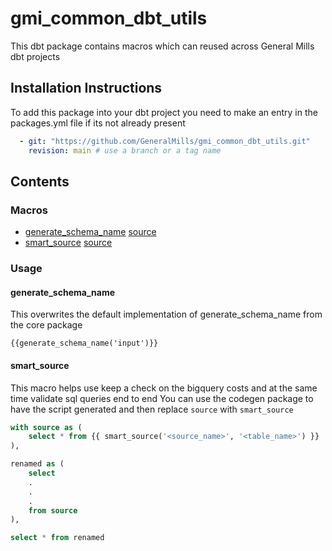 # gmi_common_dbt_utils

This dbt package contains macros which can reused across General Mills dbt projects

## Installation Instructions

To add this package into your dbt project you need to make an entry in the packages.yml file if its not already present 

```yml
  - git: "https://github.com/GeneralMills/gmi_common_dbt_utils.git"
    revision: main # use a branch or a tag name
```

## Contents

### Macros

- [generate_schema_name](#generateschemaname) [source](./macros/generate_schema_name.sql)
- [smart_source](#smartsource) [source](./macros/smart_source.sql)


### Usage 
#### generate_schema_name

This overwrites the default implementation of generate_schema_name from the core package

```text
{{generate_schema_name('input')}}
```

#### smart_source
This macro helps use keep a check on the bigquery costs and at the same time validate sql queries end to end
You can use the codegen package to have the script generated and then replace `source` with `smart_source`

```sql
with source as (
    select * from {{ smart_source('<source_name>', '<table_name>') }}
),

renamed as (
    select 
    .
    .
    .
    from source
),

select * from renamed
```
